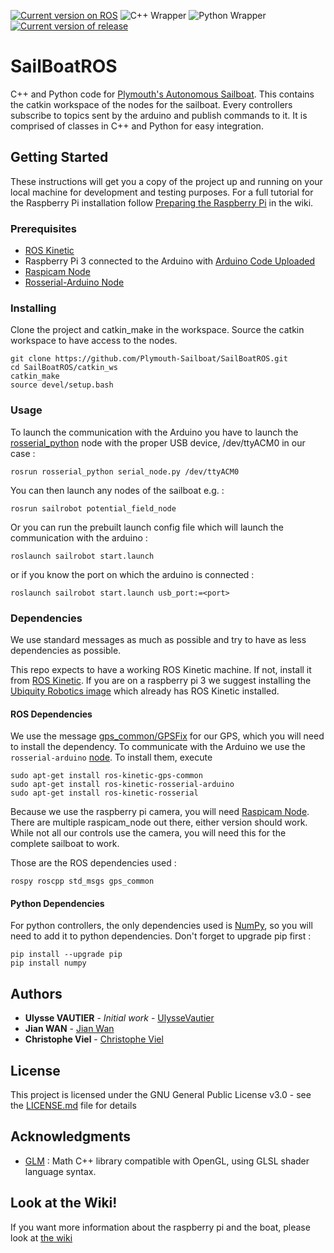 [![Current version on ROS](https://img.shields.io/badge/ROS-Kinetic-blue.svg)](http://wiki.ros.org/kinetic)
![C++ Wrapper](https://img.shields.io/badge/C%2B%2B-100%25-green.svg)
![Python Wrapper](https://img.shields.io/badge/Python-100%25-green.svg)
[![Current version of release](https://img.shields.io/badge/Release-v1.01-green.svg)](https://github.com/Plymouth-Sailboat/SailBoatROS/releases/tag/v1.01)

# SailBoatROS

C++ and Python code for [Plymouth's Autonomous Sailboat](https://plymouth-sailboat.github.io/). This contains the catkin workspace of the nodes for the sailboat. Every controllers subscribe to topics sent by the arduino and publish commands to it. It is comprised of classes in C++ and Python for easy integration.

## Getting Started

These instructions will get you a copy of the project up and running on your local machine for development and testing purposes. For a full tutorial for the Raspberry Pi installation follow [Preparing the Raspberry Pi](/Plymouth-Sailboat/SailBoatROS/wiki/Preparing-the-Raspberry-Pi) in the wiki.

### Prerequisites

- [ROS Kinetic](http://wiki.ros.org/kinetic)
- Raspberry Pi 3 connected to the Arduino with [Arduino Code Uploaded](https://github.com/Plymouth-Sailboat/SailBoatArduinoInterface)
- [Raspicam Node](https://github.com/UbiquityRobotics/raspicam_node)
- [Rosserial-Arduino Node](http://wiki.ros.org/rosserial_arduino)

### Installing

Clone the project and catkin_make in the workspace. Source the catkin workspace to have access to the nodes.

```
git clone https://github.com/Plymouth-Sailboat/SailBoatROS.git
cd SailBoatROS/catkin_ws
catkin_make
source devel/setup.bash
```

### Usage

To launch the communication with the Arduino you have to launch the [rosserial_python](http://wiki.ros.org/rosserial_python) node with the proper USB device, /dev/ttyACM0 in our case :

```
rosrun rosserial_python serial_node.py /dev/ttyACM0
```

You can then launch any nodes of the sailboat e.g. :

```
rosrun sailrobot potential_field_node
```

Or you can run the prebuilt launch config file which will launch the communication with the arduino :

```
roslaunch sailrobot start.launch
```

or if you know the port on which the arduino is connected :

```
roslaunch sailrobot start.launch usb_port:=<port>
```

### Dependencies

We use standard messages as much as possible and try to have as less dependencies as possible.

This repo expects to have a working ROS Kinetic machine. If not, install it from [ROS Kinetic](http://wiki.ros.org/kinetic/Installation). If you are on a raspberry pi 3 we suggest installing the [Ubiquity Robotics image](https://downloads.ubiquityrobotics.com/) which already has ROS Kinetic installed.

#### ROS Dependencies
We use the message [gps_common/GPSFix](http://docs.ros.org/hydro/api/gps_common/html/msg/GPSFix.html) for our GPS, which you will need to install the dependency.
To communicate with the Arduino we use the `rosserial-arduino` [node](http://wiki.ros.org/rosserial_arduino). To install them, execute 
```
sudo apt-get install ros-kinetic-gps-common
sudo apt-get install ros-kinetic-rosserial-arduino
sudo apt-get install ros-kinetic-rosserial
```

Because we use the raspberry pi camera, you will need [Raspicam Node](https://github.com/UbiquityRobotics/raspicam_node). There are multiple raspicam_node out there, either version should work. While not all our controls use the camera, you will need this for the complete sailboat to work.

Those are the ROS dependencies used :

```
rospy roscpp std_msgs gps_common
```
#### Python Dependencies
For python controllers, the only dependencies used is [NumPy](http://www.numpy.org/), so you will need to add it to python dependencies. Don't forget to upgrade pip first :
```
pip install --upgrade pip
pip install numpy
```

## Authors

* **Ulysse VAUTIER** - *Initial work* - [UlysseVautier](https://ulyssevautier.github.io/)
* **Jian WAN** - [Jian Wan](https://www.plymouth.ac.uk/staff/jian-wan)
* **Christophe Viel** - [Christophe Viel](https://www.researchgate.net/profile/Christophe_Viel)

## License

This project is licensed under the GNU General Public License v3.0 - see the [LICENSE.md](LICENSE.md) file for details

## Acknowledgments
* [GLM](https://github.com/g-truc/glm) : Math C++ library compatible with OpenGL, using GLSL shader language syntax.

## Look at the Wiki!
If you want more information about the raspberry pi and the boat, please look at [the wiki](https://github.com/Plymouth-Sailboat/SailBoatROS/wiki)
